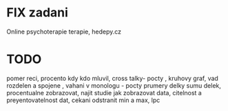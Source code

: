 # FIX zadani
Online psychoterapie terapie, hedepy.cz


# TODO
pomer reci, procento kdy kdo mluvil,  cross talky- pocty , kruhovy graf, vad rozdelen a spojene , vahani v monologu - pocty prumery delky sumu delek,  procentualne zobrazovat, najit studie jak zobrazovat data, citelnost a preyentovatelnost dat,  cekani odstranit min a max, lpc 